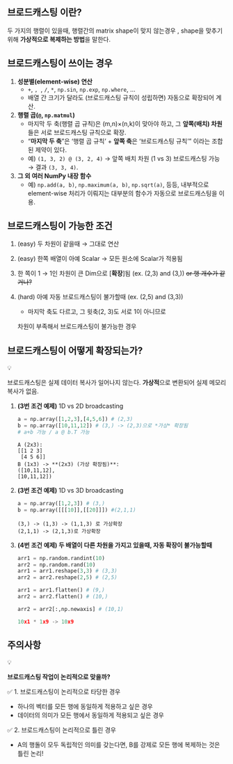 ## 브로드캐스팅 이란?

두 가지의 행렬이 있을때, 행렬간의 matrix shape이 맞지 않는경우 ,
shape을 맞추기 위해 **가상적으로 복제하는 방법**을 말한다. 

## 브로드캐스팅이 쓰이는 경우

1. **성분별(element-wise) 연산**
    - `+`, ``, ``, `/`, `*`, `np.sin`, `np.exp`, `np.where`, …
    - 배열 간 크기가 달라도 (브로드캐스팅 규칙이 성립하면) 자동으로 확장되어 계산.
2. **행렬 곱(`@`, `np.matmul`)**
    - 마지막 두 축(행렬 곱 규칙)은 (m,n)×(n,k)이 맞아야 하고, 그 **앞쪽(배치) 차원**들은 서로 브로드캐스팅 규칙으로 확장.
    - “**마지막 두 축**”은 ‘행렬 곱 규칙’ + **앞쪽 축**은 ‘브로드캐스팅 규칙’” 이라는 조합된 제약이 있다.
    - 예) `(1, 3, 2) @ (3, 2, 4)` → 앞쪽 배치 차원 (1 vs 3) 브로드캐스팅 가능 → 결과 `(3, 3, 4)`.
3. **그 외 여러 NumPy 내장 함수**
    - 예) `np.add(a, b)`, `np.maximum(a, b)`, `np.sqrt(a)`, 등등, 내부적으로 element-wise 처리가 이뤄지는 대부분의 함수가 자동으로 브로드캐스팅을 이용.

## 브로드캐스팅이 가능한 조건

1. (easy) 두 차원이 같을때 → 그대로 연산
2. (easy) 한쪽 배열이 아예 Scalar → 모든 원소에 Scalar가 적용됨 
3. 한 쪽이 1 → 1인 차원이 큰 Dim으로 [**확장**]됨 (ex. (2,3) and (3,))  ~~or 행 개수가 같거나?~~
4. (hard) 아예 자동 브로드캐스팅이 불가할때 (ex. (2,5) and (3,3))
    - 마지막 축도 다르고, 그 윗축(2, 3)도 서로 1이 아니므로
    
    차원이 부족해서 브로드캐스팅이 불가능한 경우
    

## 브로드캐스팅이 어떻게 확장되는가?

<aside>
💡

브로드캐스팅은 실제 데이터 복사가 일어나지 않는다. **가상적**으로 변환되어 실제 메모리 복사가 없음.

</aside>

1. **(3번 조건 예제)** 1D vs 2D broadcasting 
    
    ```python
    a = np.array([1,2,3],[4,5,6]) # (2,3)
    b = np.array([10,11,12]) # (3,) -> (2,3)으로 *가상* 확장됨 
    # a+b 가능 / a @ b.T 가능
    ```
    
    ```
    A (2x3): 
    [[1 2 3]
     [4 5 6]]
    B (1x3) -> **(2x3) (가상 확장됨)**: 
    ([10,11,12],
    [10,11,12])
    ```
    
2. **(3번 조건 예제)** 1D vs 3D broadcasting
    
    ```python
    a = np.array([1,2,3]) # (3,)
    b = np.array([[[10]],[[20]]]) #(2,1,1)
    ```
    
    ```
    (3,) -> (1,3) -> (1,1,3) 로 가상확장
    (2,1,1) -> (2,1,3)로 가상확장
    ```
    
3. **(4번 조건 예제) 두 배열이 다른 차원을 가지고 있을때, 자동 확장이 불가능할때** 
    
    ```python
    arr1 = np.random.randint(10)
    arr2 = np.random.rand(10)
    arr1 = arr1.reshape(3,3) # (3,3)
    arr2 = arr2.reshape(2,5) # (2,5)
    
    arr1 = arr1.flatten() # (9,)
    arr2 = arr2.flatten() # (10,)
    
    arr2 = arr2[:,np.newaxis] # (10,1)
    
    10x1 * 1x9 -> 10x9
    ```
    

## 주의사항

<aside>
💡

**브로드캐스팅 작업이 논리적으로 맞을까?**

✅ 1. 브로드캐스팅이 논리적으로 타당한 경우

- 하나의 벡터를 모든 행에 동일하게 적용하고 싶은 경우
- 데이터의 의미가 모든 행에서 동일하게 적용되고 싶은 경우

✅ 2. 브로드캐스팅이 논리적으로 틀린 경우

- A의 행돌이 모두 독립적인 의미를 갖는다면, B를 강제로 모든 행에 복제하는 것은 틀린 논리!
</aside>